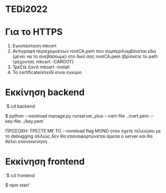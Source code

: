 # TEDi2022

# Για το HTTPS
1. Εγκατάσταση mkcert
2. Αντιγραφή περιεχομοένων rootCA.pem που συμπεριλαμβάνεται εδώ (μένει να το ανεβάσουμε) στο δικό σας rootCA.pem (βρίσκετε το path τρέχοντας mkcert -CAROOT)
3. Τρέξτε ξανά mkcert -install
4. Το certificate/κλειδί είναι έγκυρο

# Εκκίνηση backend
`$ cd backend

$ python --noreload manage.py runserver_plus --cert-file ../cert.pem --key-file ../key.pem`

ΠΡΟΣΟΧΗ: ΤΡΕΞΤΕ ΜΕ ΤΟ --noreload flag ΜΟΝΟ οταν έχετε τελειώσει με το debugging
αλλιώς δεν θα επαναφορτώνεται άμεσα ο server και θα θέλει επανεκκίνηση

# Εκκίνηση frontend
`$ cd frontend

$ npm start`
